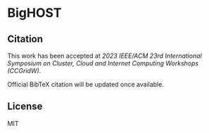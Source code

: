 # BigHOST

## Citation

This work has been accepted at _2023 IEEE/ACM 23rd International Symposium on Cluster, Cloud and Internet Computing Workshops (CCGridW)_.

Official BibTeX citation will be updated once available.

## License

MIT
